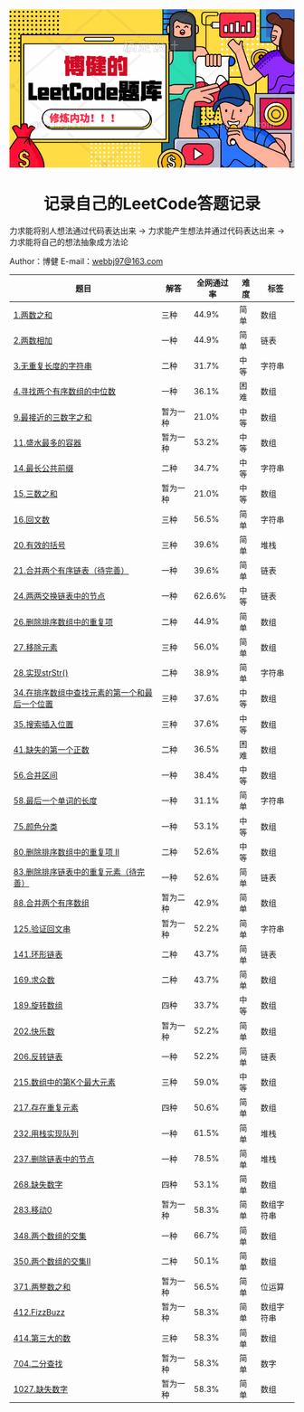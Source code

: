 <img src="https://raw.githubusercontent.com/webbj97/leetCode-JavaScript-bj/master/Images/leetCode-logo.png">
<h1 align="center">记录自己的LeetCode答题记录</h1>
<p>力求能将别人想法通过代码表达出来 -> 力求能产生想法并通过代码表达出来 -> 力求能将自己的想法抽象成方法论</p>

Author：博健
E-mail：webbj97@163.com

|题目   | 解答   | 全网通过率 | 难度 | 标签 |
|-------|------|--------|-----|-----|
|[1.两数之和](https://blog.csdn.net/jbj6568839z/article/details/102570422)|三种|44.9%|简单|数组|
|[2.两数相加]()|一种|44.9%|简单|链表|
|[3.无重复长度的字符串](https://blog.csdn.net/jbj6568839z/article/details/102544600)|二种|31.7%|中等|字符串|
|[4.寻找两个有序数组的中位数](https://blog.csdn.net/jbj6568839z/article/details/102454890)|一种|36.1%|困难|数组|
|[9.最接近的三数字之和](https://github.com/webbj97/leetCode-JavaScript-bj/blob/master/code/9.%E6%9C%80%E6%8E%A5%E8%BF%91%E7%9A%84%E4%B8%89%E6%95%B0%E4%B9%8B%E5%92%8C.md)|暂为一种|21.0%|中等|数组|
|[11.盛水最多的容器](https://github.com/webbj97/leetCode-JavaScript-bj/blob/master/code/2.%E7%9B%9B%E6%B0%B4%E6%9C%80%E5%A4%9A%E7%9A%84%E5%AE%B9%E5%99%A8.md)|暂为一种|53.2%|中等|数组|
|[14.最长公共前缀](https://blog.csdn.net/jbj6568839z/article/details/100582057)|二种|34.7%|中等|字符串|
|[15.三数之和](https://github.com/webbj97/leetCode-JavaScript-bj/blob/master/code/3.%E4%B8%89%E6%95%B0%E4%B9%8B%E5%92%8C.md)|暂为一种|21.0%|中等|数组|
|[16.回文数](https://blog.csdn.net/jbj6568839z/article/details/100577739)|三种|56.5%|简单|字符串|
|[20.有效的括号](https://blog.csdn.net/jbj6568839z/article/details/100701285)|三种|39.6%|简单|堆栈|
|[21.合并两个有序链表（待完善）]()|一种|39.6%|简单|链表|
|[24.两两交换链表中的节点](https://blog.csdn.net/jbj6568839z/article/details/102668160)|一种|62.6.6%|中等|链表|
|[26.删除排序数组中的重复项](https://blog.csdn.net/jbj6568839z/article/details/100775071)|二种|44.9%|简单|数组|
|[27.移除元素](https://blog.csdn.net/jbj6568839z/article/details/100773091)|三种|56.0%|简单|数组|
|[28.实现strStr()](https://blog.csdn.net/jbj6568839z/article/details/100880911)|二种|38.9%|简单|字符串|
|[34.在排序数组中查找元素的第一个和最后一个位置](https://blog.csdn.net/jbj6568839z/article/details/100882128)|三种|37.6%|中等|数组|
|[35.搜索插入位置](https://blog.csdn.net/jbj6568839z/article/details/100886289)|三种|37.6%|中等|数组|
|[41.缺失的第一个正数](https://blog.csdn.net/jbj6568839z/article/details/102381252)|二种|36.5%|困难|数组|
|[56.合并区间](https://blog.csdn.net/jbj6568839z/article/details/101053137)|一种|38.4%|中等|数组|
|[58.最后一个单词的长度](https://blog.csdn.net/jbj6568839z/article/details/101060724)|一种|31.1%|简单|字符串|
|[75.颜色分类](https://blog.csdn.net/jbj6568839z/article/details/101294907)|一种|53.1%|中等|数组|
|[80.删除排序数组中的重复项 II](https://blog.csdn.net/jbj6568839z/article/details/102820823)|二种|52.6%|中等|数组|
|[83.删除排序链表中的重复元素（待完善）]()|一种|52.6%|简单|链表|
|[88.合并两个有序数组](https://github.com/webbj97/leetCode-JavaScript-bj/blob/master/code/4.%E5%90%88%E5%B9%B6%E4%B8%A4%E4%B8%AA%E6%9C%89%E5%BA%8F%E6%95%B0%E7%BB%84.md)|暂为二种|42.9%|简单|数组|
|[125.验证回文串](https://github.com/webbj97/leetCode-JavaScript-bj/blob/master/code/8.%E5%9B%9E%E6%96%87%E5%AD%97%E7%AC%A6%E4%B8%B2.md)|暂为一种|52.2%|简单|字符串|
|[141.环形链表]()|二种|43.7%|简单|链表|
|[169.求众数](https://blog.csdn.net/jbj6568839z/article/details/103072787)|二种|43.7%|简单|数组|
|[189.旋转数组](https://blog.csdn.net/jbj6568839z/article/details/103118847)|四种|33.7%|中等|数组|
|[202.快乐数](https://github.com/webbj97/leetCode-JavaScript-bj/blob/master/code/5.%E5%BF%AB%E4%B9%90%E6%95%B0.md)|暂为一种|52.2%|简单|数组|
|[206.反转链表](https://blog.csdn.net/jbj6568839z/article/details/102662509)|一种|52.2%|简单|链表|
|[215.数组中的第K个最大元素]()|三种|59.0%|中等|数组|
|[217.存在重复元素](https://blog.csdn.net/jbj6568839z/article/details/102975030)|四种|50.6%|简单|数组|
|[232.用栈实现队列](https://blog.csdn.net/jbj6568839z/article/details/102684671)|一种|61.5%|简单|堆栈|
|[237.删除链表中的节点](https://blog.csdn.net/jbj6568839z/article/details/102896829)|一种|78.5%|简单|堆栈|
|[268.缺失数字](https://blog.csdn.net/jbj6568839z/article/details/103013484)|四种|53.1%|简单|数组|
|[283.移动0](https://github.com/webbj97/leetCode-JavaScript-bj/blob/master/code/7.FizzBuzz.md)|暂为一种|58.3%|简单| 数组字符串 |
|[348.两个数组的交集](https://blog.csdn.net/jbj6568839z/article/details/102910606)|一种|66.7%|简单| 数组 |
|[350.两个数组的交集II](https://blog.csdn.net/jbj6568839z/article/details/102931466)|二种|50.1%|简单| 数组 |
|[371.两整数之和](https://github.com/webbj97/leetCode-JavaScript-bj/blob/master/code/6.%E4%B8%A4%E6%95%B4%E6%95%B0%E4%B9%8B%E5%92%8C.md)|暂为一种|56.5%|简单| 位运算 |
|[412.FizzBuzz](https://github.com/webbj97/leetCode-JavaScript-bj/blob/master/code/7.FizzBuzz.md)|暂为一种|58.3%|简单| 数组字符串 |
|[414.第三大的数](https://blog.csdn.net/jbj6568839z/article/details/103162957)|三种|58.3%|简单| 数组 |
|[704.二分查找](https://blog.csdn.net/jbj6568839z/article/details/101689329)|暂为一种|58.3%|简单| 数字 |
|[1027.缺失数字](https://blog.csdn.net/jbj6568839z/article/details/103028658)|暂为一种|58.3%|简单| 数组 |